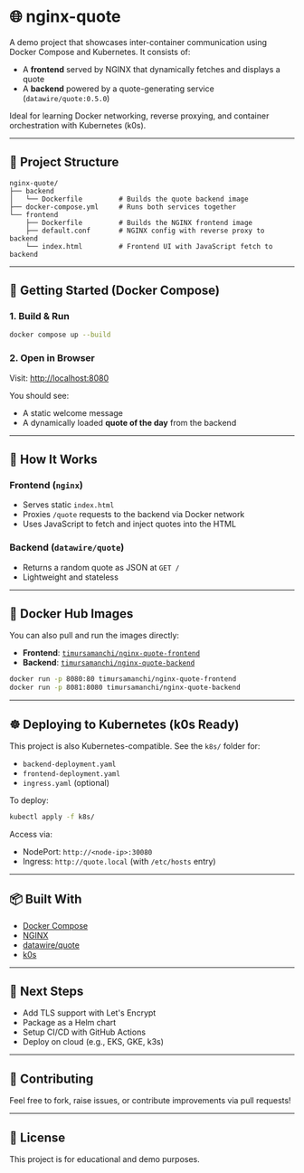 # 🌐 nginx-quote

A demo project that showcases inter-container communication using Docker Compose and Kubernetes. It consists of:

- A **frontend** served by NGINX that dynamically fetches and displays a quote
- A **backend** powered by a quote-generating service (`datawire/quote:0.5.0`)

Ideal for learning Docker networking, reverse proxying, and container orchestration with Kubernetes (k0s).

---

## 📁 Project Structure

```
nginx-quote/
├── backend
│   └── Dockerfile         # Builds the quote backend image
├── docker-compose.yml     # Runs both services together
└── frontend
    ├── Dockerfile         # Builds the NGINX frontend image
    ├── default.conf       # NGINX config with reverse proxy to backend
    └── index.html         # Frontend UI with JavaScript fetch to backend
```

---

## 🚀 Getting Started (Docker Compose)

### 1. Build & Run
```bash
docker compose up --build
```

### 2. Open in Browser
Visit: [http://localhost:8080](http://localhost:8080)

You should see:
- A static welcome message
- A dynamically loaded **quote of the day** from the backend

---

## 🔧 How It Works

### Frontend (`nginx`)
- Serves static `index.html`
- Proxies `/quote` requests to the backend via Docker network
- Uses JavaScript to fetch and inject quotes into the HTML

### Backend (`datawire/quote`)
- Returns a random quote as JSON at `GET /`
- Lightweight and stateless

---

## 🐳 Docker Hub Images

You can also pull and run the images directly:

- **Frontend**: [`timursamanchi/nginx-quote-frontend`](https://hub.docker.com/r/timursamanchi/nginx-quote-frontend)
- **Backend**: [`timursamanchi/nginx-quote-backend`](https://hub.docker.com/r/timursamanchi/nginx-quote-backend)

```bash
docker run -p 8080:80 timursamanchi/nginx-quote-frontend
docker run -p 8081:8080 timursamanchi/nginx-quote-backend
```

---

## ☸️ Deploying to Kubernetes (k0s Ready)

This project is also Kubernetes-compatible. See the `k8s/` folder for:

- `backend-deployment.yaml`
- `frontend-deployment.yaml`
- `ingress.yaml` (optional)

To deploy:
```bash
kubectl apply -f k8s/
```

Access via:
- NodePort: `http://<node-ip>:30080`
- Ingress: `http://quote.local` (with `/etc/hosts` entry)

---

## 📦 Built With

- [Docker Compose](https://docs.docker.com/compose/)
- [NGINX](https://www.nginx.com/)
- [datawire/quote](https://hub.docker.com/r/datawire/quote)
- [k0s](https://k0sproject.io/)

---

## 🧠 Next Steps

- Add TLS support with Let's Encrypt
- Package as a Helm chart
- Setup CI/CD with GitHub Actions
- Deploy on cloud (e.g., EKS, GKE, k3s)

---

## 🤝 Contributing

Feel free to fork, raise issues, or contribute improvements via pull requests!

---

## 📄 License

This project is for educational and demo purposes.

